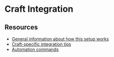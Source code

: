 # Craft Integration

## Resources
- [General information about how this setup works](https://mightycitizen.teamwork.com/spaces/dev-docs/page/5702-cms-integration)
- [Craft-specific integration tips](https://mightycitizen.teamwork.com/spaces/dev-docs/page/3959-craft-standard-build)
- [Automation commands](./../deep-dive/automation.md#craft-integration)